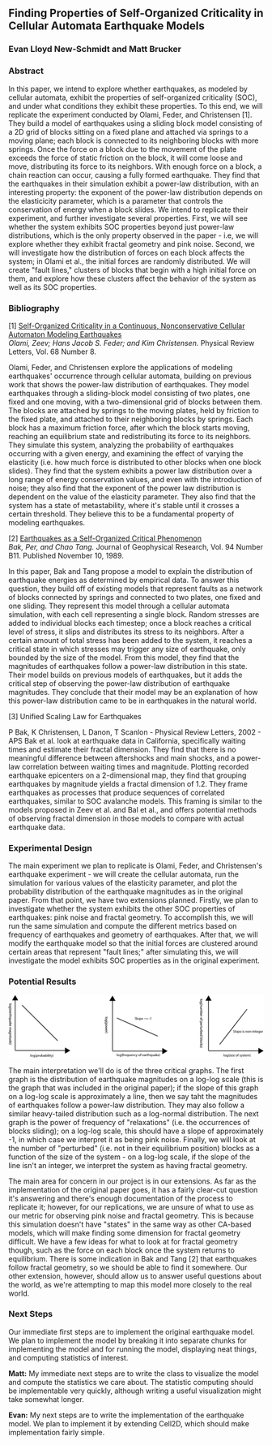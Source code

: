 ## Finding Properties of Self-Organized Criticality in Cellular Automata Earthquake Models
### Evan Lloyd New-Schmidt and Matt Brucker

### Abstract

In this paper, we intend to explore whether earthquakes, as modeled by cellular automata, exhibit the properties of self-organized criticality (SOC), and under what conditions they exhibit these properties. To this end, we will replicate the experiment conducted by Olami, Feder, and Christensen [1]. They build a model of earthquakes using a sliding block model consisting of a 2D grid of blocks sitting on a fixed plane and attached via springs to a moving plane; each block is connected to its neighboring blocks with more springs. Once the force on a block due to the movement of the plate exceeds the force of static friction on the block, it will come loose and move, distributing its force to its neighbors. With enough force on a block, a chain reaction can occur, causing a fully formed earthquake. They find that the earthquakes in their simulation exhibit a power-law distribution, with an interesting property: the exponent of the power-law distribution depends on the elasticicity parameter, which is a parameter that controls the conservation of energy when a block slides. We intend to replicate their experiment, and further investigate several properties. First, we will see whether the system exhibits SOC properties beyond just power-law distributions, which is the only property observed in the paper - i.e, we will explore whether they exhibit fractal geometry and pink noise. Second, we will investigate how the distribution of forces on each block affects the system; in Olami et al., the initial forces are randomly distributed. We will create "fault lines," clusters of blocks that begin with a high initial force on them, and explore how these clusters affect the behavior of the system as well as its SOC properties.

### Bibliography

[1] [Self-Organized Criticality in a Continuous, Nonconservative Cellular Automaton Modeling Earthquakes](https://journals.aps.org/prl/pdf/10.1103/PhysRevLett.68.1244)  
*Olami, Zeev; Hans Jacob S. Feder; and Kim Christensen.* Physical Review Letters, Vol. 68 Number 8.

Olami, Feder, and Christensen explore the applications of modeling earthquakes' occurrence through cellular automata, building on previous work that shows the power-law distribution of earthquakes. They model earthquakes through a sliding-block model consisting of two plates, one fixed and one moving, with a two-dimensional grid of blocks between them. The blocks are attached by springs to the moving plates, held by friction to the fixed plate, and attached to their neighboring blocks by springs. Each block has a maximum friction force, after which the block starts moving, reaching an equilibrium state and redistributing its force to its neighbors. They simulate this system, analyzing the probability of earthquakes occurring with a given energy, and examining the effect of varying the elasticity (i.e. how much force is distributed to other blocks when one block slides). They find that the system exhibits a power law distribution over a long range of energy conservation values, and even with the introduction of noise; they also find that the exponent of the power law distribution is dependent on the value of the elasticity parameter. They also find that the system has a state of metastability, where it's stable until it crosses a certain threshold. They believe this to be a fundamental property of modeling earthquakes.

[2] [Earthquakes as a Self-Organized Critical Phenomenon](http://downloads.gphysics.net/papers/BakTang_1989.pdf)  
*Bak, Per, and Chao Tang.* Journal of Geophysical Research, Vol. 94 Number B11. Published November 10, 1989.

In this paper, Bak and Tang propose a model to explain the distribution of earthquake energies as determined by empirical data. To answer this question, they build off of existing models that represent faults as a network of blocks connected by springs and connected to two plates, one fixed and one sliding. They represent this model through a cellular automata simulation, with each cell representing a single block. Random stresses are added to individual blocks each timestep; once a block reaches a critical level of stress, it slips and distributes its stress to its neighbors. After a certain amount of total stress has been added to the system, it reaches a critical state in which stresses may trigger any size of earthquake, only bounded by the size of the model. From this model, they find that the magnitudes of earthquakes follow a power-law distribution in this state. Their model builds on previous models of earthquakes, but it adds the critical step of observing the power-law distribution of earthquake magnitudes. They conclude that their model may be an explanation of how this power-law distribution came to be in earthquakes in the natural world.

[3] Unified Scaling Law for Earthquakes

P Bak, K Christensen, L Danon, T Scanlon - Physical Review Letters, 2002 - APS
Bak et al. look at earthquake data in California, specifically waiting times and estimate their fractal dimension. They find that there is no meaningful difference between aftershocks and main shocks, and a power-law correlation between waiting times and magnitude. Plotting recorded earthquake epicenters on a 2-dimensional map, they find that grouping earthquakes by magnitude yields a fractal dimension of 1.2. They frame earthquakes as processes that produce sequences of correlated earthquakes, similar to SOC avalanche models. This framing is similar to the models proposed in Zeev et al. and Bal et al., and offers potential methods of observing fractal dimension in those models to compare with actual earthquake data.



### Experimental Design
The main experiment we plan to replicate is Olami, Feder, and Christensen's earthquake experiment - we will create the cellular automata, run the simulation for various values of the elasticity parameter, and plot the probability distribution of the earthquake magnitudes as in the original paper. From that point, we have two extensions planned. Firstly, we plan to investigate whether the system exhibits the other SOC properties of earthquakes: pink noise and fractal geometry. To accomplish this, we will run the same simulation and compute the different metrics based on frequency of earthquakes and geometry of earthquakes. After that, we will modify the earthquake model so that the initial forces are clustered around certain areas that represent "fault lines;" after simulating this, we will investigate the model exhibits SOC properties as in the original experiment.

### Potential Results

![Potential results.](ComplexityGraphs.png)

The main interpretation we'll do is of the three critical graphs. The first graph is the distribution of earthquake magnitudes on a log-log scale (this is the graph that was included in the original paper); if the slope of this graph on a log-log scale is approximately a line, then we say taht the magnitudes of earthquakes follow a power-law distribution. They may also follow a similar heavy-tailed distribution such as a log-normal distribution. The next graph is the power of frequency of "relaxations" (i.e. the occurrences of blocks sliding); on a log-log scale, this should have a slope of approximately -1, in which case we interpret it as being pink noise. Finally, we will look at the number of "perturbed" (i.e. not in their equilibrium position) blocks as a function of the size of the system - on a log-log scale, if the slope of the line isn't an integer, we interpret the system as having fractal geometry.

The main area for concern in our project is in our extensions. As far as the implementation of the original paper goes, it has a fairly clear-cut question it's answering and there's enough documentation of the process to replicate it; however, for our replications, we are unsure of what to use as our metric for observing pink noise and fractal geometry. This is because this simulation doesn't have "states"  in the same way as other CA-based models, which will make finding some dimension for fractal geometry difficult. We have a few ideas for what to look at for fractal geometry though, such as the force on each block once the system returns to equilibrium. There is some indication in Bak and Tang [2] that earthquakes follow fractal geometry, so we should be able to find it somewhere. Our other extension, however, should allow us to answer useful questions about the world, as we're attempting to map this model more closely to the real world.

### Next Steps

Our immediate first steps are to implement the original earthquake model. We plan to implement the model by breaking it into separate chunks for implementing the model and for running the model, displaying neat things, and computing statistics of interest.

**Matt:** My immediate next steps are to write the class to visualize the model and compute the statistics we care about. The statistic computing should be implementable very quickly, although writing a useful visualization might take somewhat longer.

**Evan:** My next steps are to write the implementation of the earthquake model. We plan to implement it by extending Cell2D, which should make implementation fairly simple.
